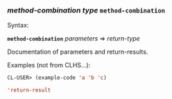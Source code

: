 ### <em>method-combination type</em> <strong>`method-combination`</strong>

Syntax:

<strong>`method-combination`</strong> <em>parameters</em> => <em>return-type</em>

Documentation of parameters and return-results.

Examples (not from CLHS...):

```lisp
CL-USER> (example-code 'a 'b 'c)

'return-result
```
